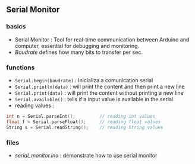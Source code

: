 ## Serial Monitor

### basics
- Serial Monitor : Tool for real-time communication between Arduino and computer, essential for debugging and monitoring.
- _Baudrate_ defines how many bits to transfer per sec.

### functions
- `Serial.begin(baudrate)` : Inicializa a comunication serial
- `Serial.println(data)` : will print the content and then print a new line
- `Serial.print(data)` : will print the content without printing a new line
- `Serial.available()` : tells if a input value is available in the serial
- reading values : 
```cpp
int n = Serial.parseInt();         // reading int values
float f = Serial.parseFloat();     // reading float values
String s = Serial.readString();    // reading String values
```

### files
- *serial_monitor.ino* : demonstrate how to use serial monitor